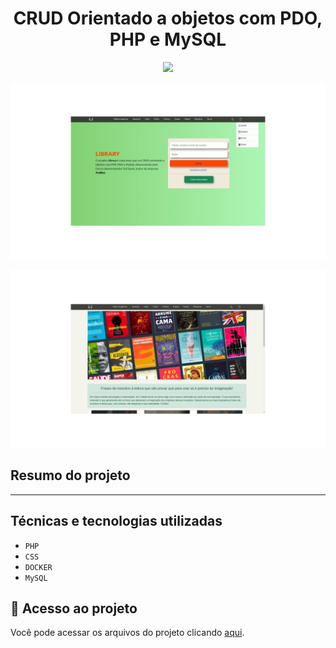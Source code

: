 <h1 align="center"> CRUD Orientado a objetos com PDO, PHP e MySQL </h1>
<p align="center">
<img src="http://img.shields.io/static/v1?label=STATUS&message=EM%20DESENVOLVIMENTO&color=GREEN&style=for-the-badge"/>
</p>
<p align="center">
<img src="/admin/pages/log/images/teladelogin.jpg"/>
</p>
<p align="center">
<img src="/admin/pages/log/images/teladeinicio.jpg"/>
</p>

## Resumo do projeto
_____

## Técnicas e tecnologias utilizadas

- ``PHP``
- ``CSS``
- ``DOCKER``
- ``MySQL``


## 📁 Acesso ao projeto
Você pode acessar os arquivos do projeto clicando [aqui](https://github.com/Guils1/PHP-POO).

